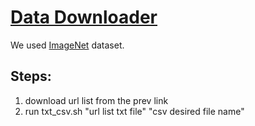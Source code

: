 <h1><strong><span style="text-decoration: underline;">Data Downloader</span></strong></h1>
<p>We used&nbsp;<a href="http://image-net.org/download-imageurls">ImageNet</a>&nbsp;dataset.</p>
<h2>Steps:</h2>
<ol>
<li>download url list from the prev link</li>
<li>run txt_csv.sh "url list txt file" "csv desired file name"</li>
</ol>
<p>&nbsp;</p>
